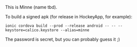 This is Minne (name tbd).

To build a signed apk (for release in HockeyApp, for example):

```
ionic cordova build --prod --release android -- -- --keystore=calico.keystore --alias=minne
```

The password is secret, but you can probably guess it ;)